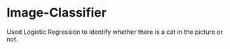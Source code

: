 # Image-Classifier
Used Logistic Regression to identify whether there is a cat in the picture or not.
